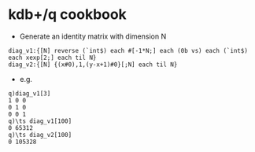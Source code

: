 # kdb+/q cookbook
* Generate an identity matrix with dimension N
```
diag_v1:{[N] reverse (`int$) each #[-1*N;] each (0b vs) each (`int$) each xexp[2;] each til N}
diag_v2:{[N] {(x#0),1,(y-x+1)#0}[;N] each til N}
```
* e.g.
```
q)diag_v1[3]
1 0 0
0 1 0
0 0 1
q)\ts diag_v1[100]
0 65312
q)\ts diag_v2[100]
0 105328
```
